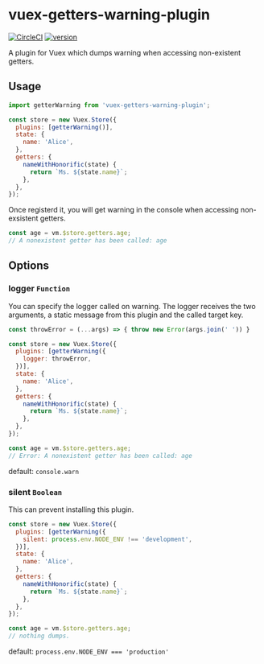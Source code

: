 # vuex-getters-warning-plugin

[![CircleCI](https://circleci.com/gh/ymmooot/vuex-getters-warning-plugin.svg?style=shield)](https://circleci.com/gh/ymmooot/vuex-getters-warning-plugin)
[![version](https://img.shields.io/npm/v/vuex-getters-warning-plugin.svg)](https://www.npmjs.com/package/vuex-getters-warning-plugin)

A plugin for Vuex which dumps warning when accessing non-existent getters.

## Usage

```js
import getterWarning from 'vuex-getters-warning-plugin';

const store = new Vuex.Store({
  plugins: [getterWarning()],
  state: {
    name: 'Alice',
  },
  getters: {
    nameWithHonorific(state) {
      return `Ms. ${state.name}`;
    },
  },
});
```

Once registerd it, you will get warning in the console when accessing non-exsistent getters.

```js
const age = vm.$store.getters.age;
// A nonexistent getter has been called: age
```

## Options

### logger `Function`

You can specify the logger called on warning. The logger receives the two arguments, a static message from this plugin and the called target key.

```js
const throwError = (...args) => { throw new Error(args.join(' ')) }

const store = new Vuex.Store({
  plugins: [getterWarning({
    logger: throwError,
  })],
  state: {
    name: 'Alice',
  },
  getters: {
    nameWithHonorific(state) {
      return `Ms. ${state.name}`;
    },
  },
});

const age = vm.$store.getters.age;
// Error: A nonexistent getter has been called: age
```

default: `console.warn`

### silent `Boolean`

This can prevent installing this plugin.

```js
const store = new Vuex.Store({
  plugins: [getterWarning({
    silent: process.env.NODE_ENV !== 'development',
  })],
  state: {
    name: 'Alice',
  },
  getters: {
    nameWithHonorific(state) {
      return `Ms. ${state.name}`;
    },
  },
});

const age = vm.$store.getters.age;
// nothing dumps.
```

default: `process.env.NODE_ENV === 'production'`

